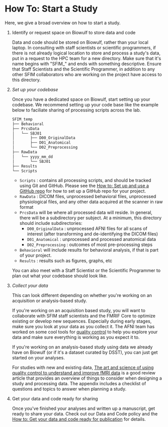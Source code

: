 # How To: Start a Study

Here, we give a broad overview on how to start a study.

1. Identify or request space on Biowulf to store data and code

    Data and code should be stored on Biowulf, rather than your local laptop. In consulting with staff scientists or scientific programmers, if there is not already logical location to store and process a study's data, put in a request to the HPC team for a new directory. Make sure that it's name begins with "SFIM_" and ends with something descriptive. Ensure that Staff Scientists and the Scientific Programmer, in addition to any other SFIM collaborators who are working on the project have access to this directory.

1. *Set up your codebase*

    Once you have a dedicated space on Biowulf, start setting up your codebase. We recommend setting up your code base like the example below to faciliate sharing of processing scripts across the lab.

    ```bash
    SFIM_temp
    ├── Behavioral
    ├── PrcsData
    │   └── SBJ01
    │       ├── D00_OriginalData
    │       ├── D01_Anatomical
    │       └── D02_Preprocessing
    ├── RawData
    │   └── yyyy_mm_dd
    │       └── SBJ01
    ├── Results
    └── Scripts
    ```

    - `Scripts` : contains all processing scripts, and should be tracked using Git and GitHub. Please see the [How to: Set up and use a GitHub repo][use_github] for how to set up a GitHub repo for your project.
    - `RawData` : DICOM files, unprocessed behavioral files, unprocessed physiological files, and any other data acquired at the scanner in raw format
    - `PrcsData` will be where all processed data will reside. In general, there will be a subdirectory per subject. At a minimum, this directory should include subdirectories:
        - `D00_OriginalData` : unprocessed AFNI files for all scans of interest (after transforming and de-identifying the DICOM files)
        - `D01_Anatomical` : unprocessed and processed anatomical data
        - `D02_Preprocessing` : outcomes of most pre-processing steps
    - `Behavioral` will include results for behavioral analysis, if that is part of your project.
    - `Results` : results such as figures, graphs, etc

    You can also meet with a Staff Scientist or the Scientific Programmer to plan out what your codebase should look like.

1. *Collect your data*

    This can look different depending on whether you're working on an acquisition or analysis-based study.

    If you're working on an acquisition based study, you will want to collaborate with SFIM staff scientists and the FMRIF Core to optimize existing or develop new sequences. Especially during early stages, make sure you look at your data as you collect it. The AFNI team has worked on some cool tools for [quality control][afni_qc] to help you explore your data and make sure everything is working as you expect it to.

    If you're working on an analysis-based study using data we already have on Biowulf (or if it's a dataset curated by DSST), you can just get started on your analyses.

    For studies with new and existing data, [The art and science of using quality control to understand and improve fMRI data][qc_article] is a good review article that provides an overview of things to consider when designing a study and processing data. The appendix includes a checklist of questions and topics to answer when planning a study.

4. Get your data and code ready for sharing

    Once you've finished your analyses and written up a manuscript, get ready to share your data. Check out our Data and Code policy and the [How to: Get your data and code ready for publication][share_data_code] for details.

[use_github]:<github.md>
[afni_qc]: https://afni.nimh.nih.gov/pub/dist/doc/htmldoc/tutorials/apqc_html/main_toc.html
[qc_article]: https://doi.org/10.3389/fnins.2023.1100544
[share_data_code]:<ready_for_pub.md>
